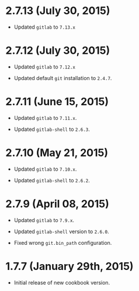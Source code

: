 # 2.7.13 (July 30, 2015)

 * Updated `gitlab` to `7.13.x`

# 2.7.12 (July 30, 2015)

 * Updated `gitlab` to `7.12.x`

 * Updated default `git` installation to `2.4.7`.

# 2.7.11 (June 15, 2015)

 * Updated `gitlab` to `7.11.x`.

 * Updated `gitlab-shell` to `2.6.3`.

# 2.7.10 (May 21, 2015)

 * Updated `gitlab` to `7.10.x`.

 * Updated `gitlab-shell` to `2.6.2`.

# 2.7.9 (April 08, 2015)

 * Updated `gitlab` to `7.9.x`.

 * Updated `gitlab-shell` version to `2.6.0`.

 * Fixed wrong `git.bin_path` configuration.

# 1.7.7 (January 29th, 2015)

 * Initial release of new cookbook version.
